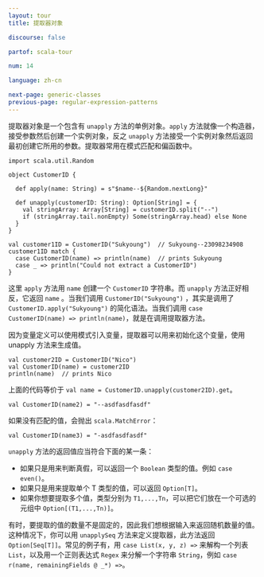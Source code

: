 ```yaml
---
layout: tour
title: 提取器对象

discourse: false

partof: scala-tour

num: 14

language: zh-cn

next-page: generic-classes
previous-page: regular-expression-patterns
---
```


提取器对象是一个包含有 `unapply` 方法的单例对象。`apply` 方法就像一个构造器，接受参数然后创建一个实例对象，反之 `unapply` 方法接受一个实例对象然后返回最初创建它所用的参数。提取器常用在模式匹配和偏函数中。

```tut
import scala.util.Random

object CustomerID {

  def apply(name: String) = s"$name--${Random.nextLong}"

  def unapply(customerID: String): Option[String] = {
    val stringArray: Array[String] = customerID.split("--")
    if (stringArray.tail.nonEmpty) Some(stringArray.head) else None
  }
}

val customer1ID = CustomerID("Sukyoung")  // Sukyoung--23098234908
customer1ID match {
  case CustomerID(name) => println(name)  // prints Sukyoung
  case _ => println("Could not extract a CustomerID")
}
```

这里 `apply` 方法用 `name` 创建一个 `CustomerID` 字符串。而 `unapply` 方法正好相反，它返回 `name` 。当我们调用 `CustomerID("Sukyoung")` ，其实是调用了 `CustomerID.apply("Sukyoung")` 的简化语法。当我们调用 `case CustomerID(name) => println(name)`，就是在调用提取器方法。

因为变量定义可以使用模式引入变量，提取器可以用来初始化这个变量，使用 unapply 方法来生成值。

```tut
val customer2ID = CustomerID("Nico")
val CustomerID(name) = customer2ID
println(name)  // prints Nico
```

上面的代码等价于 `val name = CustomerID.unapply(customer2ID).get`。

```tut
val CustomerID(name2) = "--asdfasdfasdf"
```

如果没有匹配的值，会抛出 `scala.MatchError`：

```tut:fail
val CustomerID(name3) = "-asdfasdfasdf"
```

`unapply` 方法的返回值应当符合下面的某一条：

* 如果只是用来判断真假，可以返回一个 `Boolean` 类型的值。例如 `case even()`。
* 如果只是用来提取单个 T 类型的值，可以返回 `Option[T]`。
* 如果你想要提取多个值，类型分别为 `T1,...,Tn`，可以把它们放在一个可选的元组中 `Option[(T1,...,Tn)]`。

有时，要提取的值的数量不是固定的，因此我们想根据输入来返回随机数量的值。这种情况下，你可以用 `unapplySeq` 方法来定义提取器，此方法返回 `Option[Seq[T]]`。常见的例子有，用 `case List(x, y, z) =>` 来解构一个列表 `List`，以及用一个正则表达式 `Regex` 来分解一个字符串 `String`，例如 `case r(name, remainingFields @ _*) =>`。
